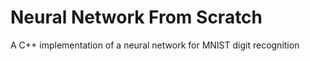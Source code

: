# Neural Network From Scratch
 A C++ implementation of a neural network for MNIST digit recognition
